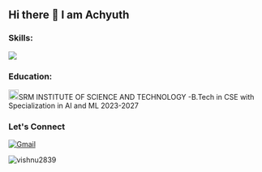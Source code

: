 ## Hi there 👋 I am Achyuth

<h3 align="left">Skills:</h3>
<img src="https://skillicons.dev/icons?i=html,css,js,c,cpp,java,mongodb,mysql," />
<h3 align="left">Education:</h3>
<img src="https://scet.berkeley.edu/wp-content/uploads/8.-SRM-Logo-300x300.png" width="20"/>SRM INSTITUTE OF SCIENCE AND TECHNOLOGY -B.Tech in CSE with Specialization in AI and ML 2023-2027 
<h3 align="left">Let's Connect</h3>

[![Gmail](https://img.shields.io/badge/Gmail-D14836?style=for-the-badge&logo=gmail&logoColor=white)](mailto:achyuthpadmanabham@gmail.com)

<p><img align="left" src="https://github-readme-stats.vercel.app/api/top-langs?username=vishnu2839&show_icons=true&theme=tokyonight&locale=en&layout=compact" alt="vishnu2839" />
<!--
**Achyuth5689/Achyuth5689** is a ✨ _special_ ✨ repository because its `README.md` (this file) appears on your GitHub profile.

Here are some ideas to get you started:

- 🔭 I’m currently working on ...
- 🌱 I’m currently learning ...
- 👯 I’m looking to collaborate on ...
- 🤔 I’m looking for help with ...
- 💬 Ask me about ...
- 📫 How to reach me: ...
- 😄 Pronouns: ...
- ⚡ Fun fact: ...
-->
